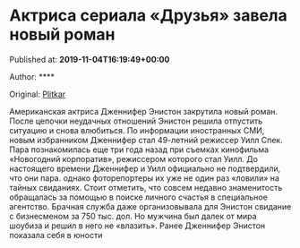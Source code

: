 
# Актриса сериала «Друзья» завела новый роман

Published at: **2019-11-04T16:19:49+00:00**

Author: ****

Original: [Plitkar](https://plitkar.com.ua/aktrisa-seriala-druzja-zavela-novyj-roman/)

Американская актриса Дженнифер Энистон закрутила новый роман. После цепочки неудачных отношений Энистон решила отпустить ситуацию и снова влюбиться.
По информации иностранных СМИ, новым избранником Дженнифер стал 49-летний режиссер Уилл Спек. Пара познакомилась еще три года назад при съемках кинофильма «Новогодний корпоратив», режиссером которого стал Уилл. До настоящего времени Дженнифер и Уилл официально не подтвердили, что они пара. однако фоторепортеры их уже не один раз «ловили» на тайных свиданиях.
Стоит отметить, что совсем недавно знаменитость обращалась за помощью в поиске личного счастья в специальное агентство. Брачная служба даже организовывала для Энистон свидание с бизнесменом за 750 тыс. дол. Но мужчина был далек от мира шоубиза и решил в него не «влазить».
Ранее Дженнифер Энистон показала себя в юности
